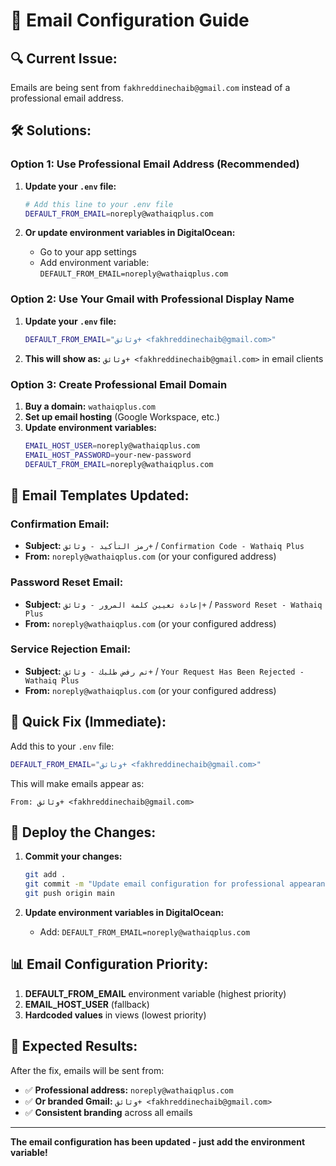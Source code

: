 # 📧 Email Configuration Guide

## 🔍 **Current Issue:**
Emails are being sent from `fakhreddinechaib@gmail.com` instead of a professional email address.

## 🛠️ **Solutions:**

### **Option 1: Use Professional Email Address (Recommended)**

1. **Update your `.env` file:**
   ```bash
   # Add this line to your .env file
   DEFAULT_FROM_EMAIL=noreply@wathaiqplus.com
   ```

2. **Or update environment variables in DigitalOcean:**
   - Go to your app settings
   - Add environment variable: `DEFAULT_FROM_EMAIL=noreply@wathaiqplus.com`

### **Option 2: Use Your Gmail with Professional Display Name**

1. **Update your `.env` file:**
   ```bash
   DEFAULT_FROM_EMAIL="وثائق+ <fakhreddinechaib@gmail.com>"
   ```

2. **This will show as:** `وثائق+ <fakhreddinechaib@gmail.com>` in email clients

### **Option 3: Create Professional Email Domain**

1. **Buy a domain:** `wathaiqplus.com`
2. **Set up email hosting** (Google Workspace, etc.)
3. **Update environment variables:**
   ```bash
   EMAIL_HOST_USER=noreply@wathaiqplus.com
   EMAIL_HOST_PASSWORD=your-new-password
   DEFAULT_FROM_EMAIL=noreply@wathaiqplus.com
   ```

## 📧 **Email Templates Updated:**

### **Confirmation Email:**
- **Subject:** `رمز التأكيد - وثائق+` / `Confirmation Code - Wathaiq Plus`
- **From:** `noreply@wathaiqplus.com` (or your configured address)

### **Password Reset Email:**
- **Subject:** `إعادة تعيين كلمة المرور - وثائق+` / `Password Reset - Wathaiq Plus`
- **From:** `noreply@wathaiqplus.com` (or your configured address)

### **Service Rejection Email:**
- **Subject:** `تم رفض طلبك - وثائق+` / `Your Request Has Been Rejected - Wathaiq Plus`
- **From:** `noreply@wathaiqplus.com` (or your configured address)

## 🔧 **Quick Fix (Immediate):**

Add this to your `.env` file:
```bash
DEFAULT_FROM_EMAIL="وثائق+ <fakhreddinechaib@gmail.com>"
```

This will make emails appear as:
```
From: وثائق+ <fakhreddinechaib@gmail.com>
```

## 🚀 **Deploy the Changes:**

1. **Commit your changes:**
   ```bash
   git add .
   git commit -m "Update email configuration for professional appearance"
   git push origin main
   ```

2. **Update environment variables in DigitalOcean:**
   - Add: `DEFAULT_FROM_EMAIL=noreply@wathaiqplus.com`

## 📊 **Email Configuration Priority:**

1. **DEFAULT_FROM_EMAIL** environment variable (highest priority)
2. **EMAIL_HOST_USER** (fallback)
3. **Hardcoded values** in views (lowest priority)

## 🎯 **Expected Results:**

After the fix, emails will be sent from:
- ✅ **Professional address:** `noreply@wathaiqplus.com`
- ✅ **Or branded Gmail:** `وثائق+ <fakhreddinechaib@gmail.com>`
- ✅ **Consistent branding** across all emails

---

**The email configuration has been updated - just add the environment variable!**
